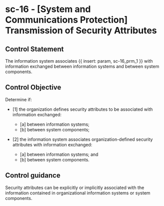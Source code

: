 # sc-16 - \[System and Communications Protection\] Transmission of Security Attributes

## Control Statement

The information system associates {{ insert: param, sc-16_prm_1 }} with information exchanged between information systems and between system components.

## Control Objective

Determine if:

- \[1\] the organization defines security attributes to be associated with information exchanged:

  - \[a\] between information systems;
  - \[b\] between system components;

- \[2\] the information system associates organization-defined security attributes with information exchanged:

  - \[a\] between information systems; and
  - \[b\] between system components.

## Control guidance

Security attributes can be explicitly or implicitly associated with the information contained in organizational information systems or system components.
